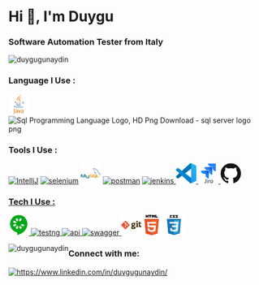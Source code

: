 <h1 align="left">Hi 👋, I'm Duygu</h1>
<h3 align="left">Software Automation Tester from Italy</h3>

<p align="left"> <img src="https://komarev.com/ghpvc/?username=duygugunaydin&label=Profile%20views&color=0e75b6&style=flat" alt="duygugunaydin" /> </p>

<h3 align="left">Language I Use :</h3>
<p align="left"> <img height="40" width="40" src="https://raw.githubusercontent.com/github/explore/5b3600551e122a3277c2c5368af2ad5725ffa9a1/topics/java/java.png"/> <img height="40" width="40" src="https://www.vhv.rs/dpng/d/256-2563210_sql-programming-language-logo-hd-png-download.png" title="Sql Programming Language Logo, HD Png Download - sql server logo png" alt="Sql Programming Language Logo, HD Png Download - sql server logo png" id="compImg" style="vertical-align: middle;"></p>


<h3 align="left">Tools I Use :</h3>
<p align="left"> 
<a href="https://www.jetbrains.com/idea/features/" target="_blank" rel=”noopener”> <img src="https://encrypted-tbn0.gstatic.com/images?q=tbn:ANd9GcQalKFwVDd0H7Xx8HaqWBbUmDRdrgxUoicGBZC0eIzTsww7Sev-ySXJ3in9Udv2R9CR3lo&usqp=CAU" alt="IntelliJ" width="40" height="40"/></a>
<a href="https://www.selenium.dev" target="_blank" rel="noreferrer"> <img src="https://raw.githubusercontent.com/detain/svg-logos/780f25886640cef088af994181646db2f6b1a3f8/svg/selenium-logo.svg" alt="selenium" width="40" height="40"/></a>
<img src="https://raw.githubusercontent.com/devicons/devicon/master/icons/mysql/mysql-original-wordmark.svg" alt="mysql" width="40" height="40"/> </a> <a href="https://postman.com" target="_blank" rel="noreferrer"> 
<img src="https://www.vectorlogo.zone/logos/getpostman/getpostman-icon.svg" alt="postman" width="40" height="40"/></a>
<a href="https://www.jenkins.io" target="_blank" rel="noreferrer"> <img src="https://www.vectorlogo.zone/logos/jenkins/jenkins-icon.svg" alt="jenkins" width="40" height="40"/> </a> <a href="https://www.microsoft.com/en-us/sql-server" target="_blank" rel="noreferrer">
<img width="40" src="https://raw.githubusercontent.com/github/explore/80688e429a7d4ef2fca1e82350fe8e3517d3494d/topics/visual-studio-code/visual-studio-code.png" />
<img src="https://github.com/devicons/devicon/blob/master/icons/jira/jira-original-wordmark.svg" title="Jira" alt="Jira" width="40" height="40"/>
<img height="40" width="40" src="https://raw.githubusercontent.com/github/explore/5b3600551e122a3277c2c5368af2ad5725ffa9a1/topics/github/github.png">
</p>

<h3 align="left"> Tech I Use :</h3>
<img src="https://github.com/devicons/devicon/blob/master/icons/cucumber/cucumber-plain.svg" title="Cucumber" alt="Cucumber" width="40" height="40"/><a href="https://testng.org/doc/" target="_blank">
  <img src="https://blogs.perficient.com/files/2014/08/TestNG.png" alt="testng" width="40" height="40" /></a><a href="https://www.api.com" target="_blank" rel="noreferrer"> <img src="https://encrypted-tbn0.gstatic.com/images?q=tbn:ANd9GcQFpswKqlwex1UtYOHT6cWIVsJ3dQfEg__lFQ&usqp=CAU" alt="api" width="40" height="40"/> </a><a href="https://swagger.io/" target="_blank" rel=”noopener”> <img src="https://encrypted-tbn0.gstatic.com/images?q=tbn:ANd9GcT2-qHhkU65OgRkaxFh1vRF4ycDfUOznjs7cEu5aXbMwWCYpNUMNPfDcL9Fox0a3_mbtAY&usqp=CAU" alt="swagger" width="40" height="40"/> </a><img height="40" width="40" src="https://raw.githubusercontent.com/github/explore/5b3600551e122a3277c2c5368af2ad5725ffa9a1/topics/git/git.png"><img height="40" width="40" src="https://raw.githubusercontent.com/github/explore/5b3600551e122a3277c2c5368af2ad5725ffa9a1/topics/html/html.png">
<img src="https://raw.githubusercontent.com/devicons/devicon/master/icons/css3/css3-original-wordmark.svg" alt="css3" width="40" height="40"/></p>

<p><img align="left" src="https://github-readme-stats.vercel.app/api/top-langs?username=duygugunaydin&show_icons=true&locale=en&layout=compact" alt="duygugunaydin"/></p>

<h3 align="left">Connect with me:</h3>
<p align="left"><a href="https://linkedin.com/in/https://www.linkedin.com/in/duygugunaydin/" target="blank"><img align="center" src="https://raw.githubusercontent.com/rahuldkjain/github-profile-readme-generator/master/src/images/icons/Social/linked-in-alt.svg" alt="https://www.linkedin.com/in/duygugunaydin/" height="30" width="40" /></a></p>

